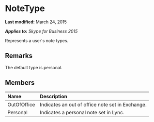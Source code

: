 
# NoteType 

 **Last modified:** March 24, 2015

 _**Applies to:** Skype for Business 2015_

Represents a user's note types.


## Remarks

The default type is personal.


## Members





|**Name**|**Description**|
|:-----|:-----|
|OutOfOffice|Indicates an out of office note set in Exchange.|
|Personal|Indicates a personal note set in Lync.|
